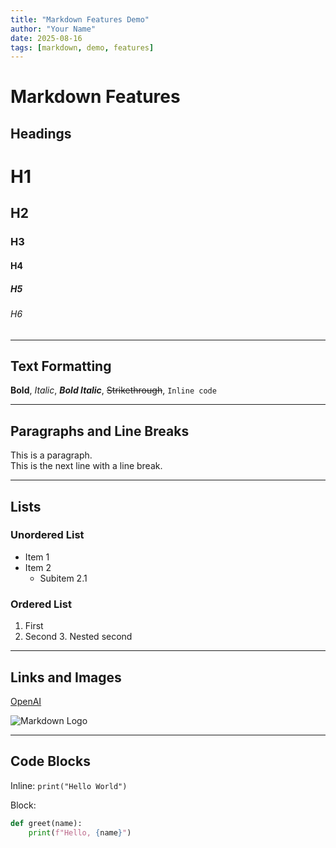 ```yaml
---
title: "Markdown Features Demo"
author: "Your Name"
date: 2025-08-16
tags: [markdown, demo, features]
---
```


# Markdown Features

## Headings

# H1
## H2
### H3
#### H4
##### H5
###### H6

---

## Text Formatting

**Bold**, *Italic*, ***Bold Italic***, ~~Strikethrough~~, `Inline code`

---

## Paragraphs and Line Breaks

This is a paragraph.  
This is the next line with a line break.

---

## Lists

### Unordered List
- Item 1
- Item 2
  - Subitem 2.1

### Ordered List
1. First
2. Second
   3. Nested second

---

## Links and Images

[OpenAI](https://openai.com)

![Markdown Logo](https://upload.wikimedia.org/wikipedia/commons/4/48/Markdown-mark.svg)

---

## Code Blocks

Inline: `print("Hello World")`

Block:

```python
def greet(name):
    print(f"Hello, {name}")
